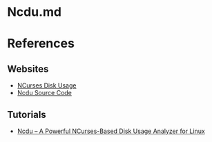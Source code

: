 # Ncdu.md

# References

## Websites

* [NCurses Disk Usage](https://dev.yorhel.nl/ncdu)
* [Ncdu Source Code](https://g.blicky.net/ncdu.git)

## Tutorials

* [Ncdu – A Powerful NCurses-Based Disk Usage Analyzer for Linux](https://www.tecmint.com/ncdu-a-ncurses-based-disk-usage-analyzer-and-tracker/)
